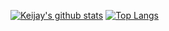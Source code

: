 [![Keijay's github stats](https://github-readme-stats.vercel.app/api?username=8pxl)](https://github.com/8pxl/github-readme-stats)
[![Top Langs](https://github-readme-stats.vercel.app/api/top-langs/?username=anuraghazra)](https://github.com/anuraghazra/github-readme-stats)
